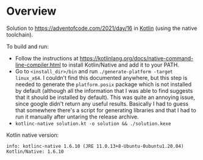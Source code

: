# Overview

Solution to https://adventofcode.com/2021/day/16 in [Kotlin](https://kotlinlang.org/) (using the native toolchain).

To build and run:

- Follow the instructions at https://kotlinlang.org/docs/native-command-line-compiler.html to install Kotlin/Native and add it to your PATH.
- Go to `<install_dir>/bin` and run `./generate-platform -target linux_x64`. I couldn't find this documented anywhere, but this step is needed to generate the `platform.posix` package which is not installed by default (although all the information that I was able to find suggests that it should be installed by default). This was quite an annoying issue, since google didn't return any useful results. Basically I had to guess that somewhere there's a script for generating libraries and that I had to run it manually after untaring the release archive.
- `kotlinc-native solution.kt -o solution && ./solution.kexe`

Kotlin native version:

```
info: kotlinc-native 1.6.10 (JRE 11.0.13+8-Ubuntu-0ubuntu1.20.04)
Kotlin/Native: 1.6.10
```